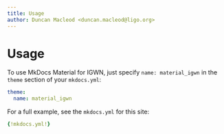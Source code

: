 ```yaml
---
title: Usage
author: Duncan Macleod <duncan.macleod@ligo.org>
---
```


# Usage

To use MkDocs Material for IGWN, just specify
`name: material_igwn` in the `theme` section of your `mkdocs.yml`:

```yaml
theme:
  name: material_igwn
```

For a full example, see the `mkdocs.yml` for this site:

```yaml
{!mkdocs.yml!}
```
